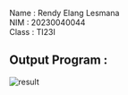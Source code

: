 Name  : Rendy Elang Lesmana<br>
NIM   : 20230040044<br>
Class : TI23I

## Output Program :
![result](https://github.com/rexxeagle/MidTest-EssayNo2/assets/102419922/95bc1587-8854-4ba1-ab18-8484afc3e29f)
